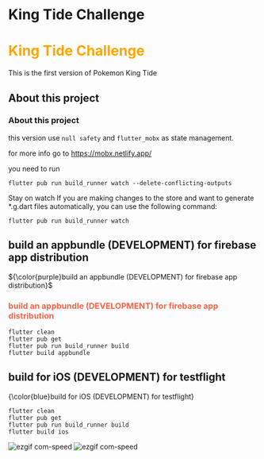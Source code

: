 # King Tide Challenge

<h1 style="color:orange;">King Tide Challenge</h1>

This is the first version of Pokemon King Tide

## About this project

<h3 style="color:grape;">About this project</h3>

this version use `null safety` and `flutter_mobx` as state management.

for more info go to https://mobx.netlify.app/

you need to run

```shell
flutter pub run build_runner watch --delete-conflicting-outputs
```

Stay on watch
If you are making changes to the store and want to generate \*.g.dart files automatically, you can use the following command:

```shell
flutter pub run build_runner watch
```

## build an appbundle (DEVELOPMENT) for firebase app distribution

${\color{purple}build an appbundle (DEVELOPMENT) for firebase app distribution}$

<h3 style="color:tomato;">build an appbundle (DEVELOPMENT) for firebase app distribution</h3>

```shell
flutter clean
flutter pub get
flutter pub run build_runner build
flutter build appbundle
```

## build for iOS (DEVELOPMENT) for testflight

{\color{blue}build for iOS (DEVELOPMENT) for testflight}

```shell
flutter clean
flutter pub get
flutter pub run build_runner build
flutter build ios
```

![ezgif com-speed](https://github.com/adarista012/king-tide-challenge/assets/74845162/901b0871-8711-4203-875d-2de7d253bbfb) ![ezgif com-speed](https://github.com/adarista012/king-tide-challenge/assets/74845162/e6e372a8-08c0-4125-bfa2-67f7ba756500)
